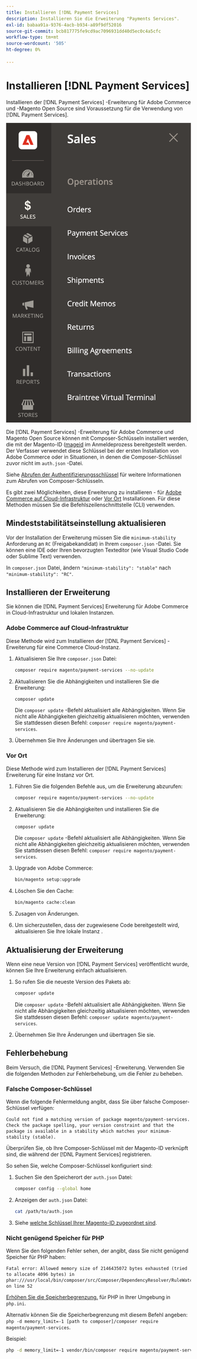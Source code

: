 ```yaml
---
title: Installieren [!DNL Payment Services]
description: Installieren Sie die Erweiterung "Payments Services".
exl-id: babaa91a-9376-4acb-b934-a89f9df52016
source-git-commit: bcb817775fe9cd9ac7096931dd40d5ec0c4a5cfc
workflow-type: tm+mt
source-wordcount: '505'
ht-degree: 0%

---
```


# Installieren [!DNL Payment Services]

Installieren der [!DNL Payment Services] -Erweiterung für Adobe Commerce und -Magento Open Source sind Voraussetzung für die Verwendung von [!DNL Payment Services].

![[!DNL Payment Services] Admin-Ansicht der Erweiterung](assets/admin-view.png)

Die [!DNL Payment Services] -Erweiterung für Adobe Commerce und Magento Open Source können mit Composer-Schlüsseln installiert werden, die mit der Magento-ID ([mageid](https://devdocs.magento.com/marketplace/sellers/profile-personal.html#field-descriptions) im Anmeldeprozess bereitgestellt werden. Der Verfasser verwendet diese Schlüssel bei der ersten Installation von Adobe Commerce oder in Situationen, in denen die Composer-Schlüssel zuvor nicht im `auth.json` -Datei.

Siehe [Abrufen der Authentifizierungsschlüssel](https://devdocs.magento.com/guides/v2.4/install-gde/prereq/connect-auth.html) für weitere Informationen zum Abrufen von Composer-Schlüsseln.

Es gibt zwei Möglichkeiten, diese Erweiterung zu installieren - für [Adobe Commerce auf Cloud-Infrastruktur](https://devdocs.magento.com/payment-services/install-payments.html#magento-commerce-cloud) oder [Vor Ort](https://devdocs.magento.com/payment-services/install-payments.html#on-premises) Installationen. Für diese Methoden müssen Sie die Befehlszeilenschnittstelle (CLI) verwenden.

## Mindeststabilitätseinstellung aktualisieren

Vor der Installation der Erweiterung müssen Sie die `minimum-stability` Anforderung an `RC` (Freigabekandidat) in Ihrem `composer.json` -Datei. Sie können eine IDE oder Ihren bevorzugten Texteditor (wie Visual Studio Code oder Sublime Text) verwenden.

In `composer.json` Datei, ändern `"minimum-stability": "stable"` nach `"minimum-stability": "RC"`.

## Installieren der Erweiterung

Sie können die [!DNL Payment Services] Erweiterung für Adobe Commerce in Cloud-Infrastruktur und lokalen Instanzen.

### Adobe Commerce auf Cloud-Infrastruktur

Diese Methode wird zum Installieren der [!DNL Payment Services] -Erweiterung für eine Commerce Cloud-Instanz.

1. Aktualisieren Sie Ihre `composer.json` Datei:

   ```bash
   composer require magento/payment-services --no-update
   ```

1. Aktualisieren Sie die Abhängigkeiten und installieren Sie die Erweiterung:

   ```bash
   composer update
   ```

   Die `composer update` -Befehl aktualisiert alle Abhängigkeiten. Wenn Sie nicht alle Abhängigkeiten gleichzeitig aktualisieren möchten, verwenden Sie stattdessen diesen Befehl: `composer require magento/payment-services`.

1. Übernehmen Sie Ihre Änderungen und übertragen Sie sie.

### Vor Ort

Diese Methode wird zum Installieren der [!DNL Payment Services] Erweiterung für eine Instanz vor Ort.

1. Führen Sie die folgenden Befehle aus, um die Erweiterung abzurufen:

   ```bash
   composer require magento/payment-services --no-update
   ```

1. Aktualisieren Sie die Abhängigkeiten und installieren Sie die Erweiterung:

   ```bash
   composer update
   ```

   Die `composer update` -Befehl aktualisiert alle Abhängigkeiten. Wenn Sie nicht alle Abhängigkeiten gleichzeitig aktualisieren möchten, verwenden Sie stattdessen diesen Befehl: `composer require magento/payment-services`.

1. Upgrade von Adobe Commerce:

   ```bash
   bin/magento setup:upgrade
   ```

1. Löschen Sie den Cache:

   ```bash
   bin/magento cache:clean
   ```

1. Zusagen von Änderungen.
1. Um sicherzustellen, dass der zugewiesene Code bereitgestellt wird, aktualisieren Sie Ihre lokale Instanz .

## Aktualisierung der Erweiterung

Wenn eine neue Version von [!DNL Payment Services] veröffentlicht wurde, können Sie Ihre Erweiterung einfach aktualisieren.

1. So rufen Sie die neueste Version des Pakets ab:

   ```bash
   composer update
   ```

   Die `composer update` -Befehl aktualisiert alle Abhängigkeiten. Wenn Sie nicht alle Abhängigkeiten gleichzeitig aktualisieren möchten, verwenden Sie stattdessen diesen Befehl: `composer update magento/payment-services`.

1. Übernehmen Sie Ihre Änderungen und übertragen Sie sie.

## Fehlerbehebung

Beim Versuch, die [!DNL Payment Services] -Erweiterung. Verwenden Sie die folgenden Methoden zur Fehlerbehebung, um die Fehler zu beheben.

### Falsche Composer-Schlüssel

Wenn die folgende Fehlermeldung angibt, dass Sie über falsche Composer-Schlüssel verfügen:

```terminal
Could not find a matching version of package magento/payment-services. Check the package spelling, your version constraint and that the package is available in a stability which matches your minimum-stability (stable).
```

Überprüfen Sie, ob Ihre Composer-Schlüssel mit der Magento-ID verknüpft sind, die während der [!DNL Payment Services] registrieren.

So sehen Sie, welche Composer-Schlüssel konfiguriert sind:

1. Suchen Sie den Speicherort der `auth.json` Datei:

   ```bash
   composer config --global home
   ```

1. Anzeigen der `auth.json` Datei:

   ```bash
   cat /path/to/auth.json
   ```

1. Siehe [welche Schlüssel Ihrer Magento-ID zugeordnet sind](https://devdocs.magento.com/guides/v2.4/install-gde/prereq/connect-auth.html).

### Nicht genügend Speicher für PHP

Wenn Sie den folgenden Fehler sehen, der angibt, dass Sie nicht genügend Speicher für PHP haben:

```terminal
Fatal error: Allowed memory size of 2146435072 bytes exhausted (tried to allocate 4096 bytes) in phar:///usr/local/bin/composer/src/Composer/DependencyResolver/RuleWatchGraph.php on line 52
```

[Erhöhen Sie die Speicherbegrenzung.](https://devdocs.magento.com/cloud/project/magento-app-php-ini.html#increase-php-memory-limit) für PHP in Ihrer Umgebung in `php.ini`.

Alternativ können Sie die Speicherbegrenzung mit diesem Befehl angeben: `php -d memory_limit=-1 [path to composer]/composer require magento/payment-services`.

Beispiel:

```bash
php -d memory_limit=-1 vendor/bin/composer require magento/payment-services
```
